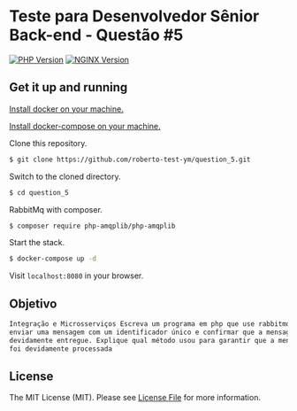 # Teste para Desenvolvedor Sênior Back-end - Questão #5

[![PHP Version][ico-php-version]](https://hub.docker.com/_/php)
[![NGINX Version][ico-nginx-version]](https://hub.docker.com/_/nginx)

## Get it up and running

[Install docker on your machine.][install-docker]

[Install docker-compose on your machine.][install-docker-compose]

Clone this repository.

``` bash
$ git clone https://github.com/roberto-test-ym/question_5.git
```

Switch to the cloned directory.

``` bash
$ cd question_5
```

RabbitMq with composer.

``` bash
$ composer require php-amqplib/php-amqplib
```

Start the stack.

``` bash
$ docker-compose up -d 
```


Visit `localhost:8080` in your browser.

## Objetivo

``` bash
Integração e Microsserviços Escreva um programa em php que use rabbitmq para
enviar uma mensagem com um identificador único e confirmar que a mensagem foi
devidamente entregue. Explique qual método usou para garantir que a mensagem
foi devidamente processada
```

## License

The MIT License (MIT). Please see [License File](LICENSE.md) for more information.

[ico-license]: https://img.shields.io/badge/license-MIT-brightgreen.svg?style=flat-square
[ico-php-version]: https://img.shields.io/badge/PHP-7.4--fpm-blue?style=flat-square
[ico-nginx-version]: https://img.shields.io/badge/NGINX-1.17-green?style=flat-square
[install-docker]: https://docs.docker.com/engine/installation
[install-docker-compose]: https://docs.docker.com/compose/install

